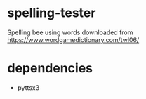 # spelling-tester

Spelling bee using words downloaded from https://www.wordgamedictionary.com/twl06/

# dependencies
* pyttsx3
